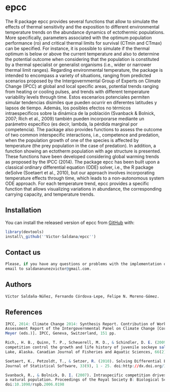 
# epcc

<!-- badges: start -->
<!-- badges: end -->

The R package epcc provides several functions that allow to simulate the effects of thermal sensitivity and the exposition to different environmental temperature trends on the abundance dynamics of ectothermic populations. More specifically, parameters associated with the optimum population performance (ro) and critical thermal limits for survival (CTmin and CTmax) can be specified. For instance, it is possible to simulate if the thermal optimum is below or above the current temperature and also to determine the potential outcome when considering that the population is constituted by a thermal specialist or generalist organisms (i.e., wider or narrower thermal limit ranges). Regarding environmental temperature, the package is intended to encompass a variety of situations, ranging from predicted scenarios proposed by the Intergovernmental Group of Experts on Climate Change (IPCC) at global and local specific areas, potential trends ranging from heating or cooling pulses, and trends with different temperature variability levels through time. Estos escenarios potenciales permiten simular tendencias disímiles que pueden ocurrir en diferentes latitudes y lapsos de tiempo. Además, los posibles efectos no térmicos intraespecíficos sobre la dinámica de la población (Svanback \& Bolnick, 2007; Rich et al., 2009) también pueden incorporarse mediante un parámetro específico (es decir, lambda, la pérdida marginal por competencia).
The package also provides functions to assess the outcome of two common interspecific interactions, i.e., competence and predation, when the population growth of one of the species is affected by temperature (the prey population in the case of predation).  In addition, a function showing an ectotherm population with age structure is presented. These functions have been developed considering global warming trends as proposed by the IPCC (2014).
The package epcc has been built upon a classical ordinary differential equation (ODE) solver, i.e., the  R package deSolve (Soetaert et al., 2010), but our approach involves incorporating temperature effects through time, which leads to a non-autonomous system ODE approach.
For each temperature trend, epcc provides a specific function that allows visualizing variations in abundance, the corresponding carrying capacity, and temperature trends.

## Installation

You can install the released version of epcc from [GitHub](https://github.com/Victor-Saldana/epcc) with:

``` r
library(devtools)
install\_github(''Victor-Saldana/epcc'')
```

## Contact us 
``` r
Please, if you have any questions or problems with the implementation of the package,  send an 
email to saldananunezvictor@gmail.com.
```

## Authors
``` r
Víctor Saldaña-Núñez, Fernando Córdova-Lepe, Felipe N. Moreno-Gómez.
```

## References
``` r
IPCC, 2014: Climate Change 2014: Synthesis Report. Contribution of Working Groups I, II and III to the Fifth 
Assessment Report of the Intergovernmental Panel on Climate Change [Core Writing Team, R.K. Pachauri and L.A. 
Meyer (eds.)]. IPCC, Geneva, Switzerland, 151 pp.
```
``` r
Rich,, H. B., Quinn, T. P., Scheuerell, M. D., & Schindler, D. E. (2009). Climate and intraspecific 
competition control the growth and life history of juvenile sockeye salmon (Oncorhynchus nerka) in Iliamna 
Lake, Alaska. Canadian Journal of Fisheries and Aquatic Sciences, 66(2), 238-246.doi:10.1139/f08-210
```
``` r
Soetaert, K., Petzoldt, T., & Setzer, R. (2010). Solving Differential Equations in R: Package deSolve. 
Journal of Statistical Software, 33(9), 1 - 25. doi:http://dx.doi.org/10.18637/jss.v033.i09
```

``` r
Svanback, R., & Bolnick, D. I. (2007). Intraspecific competition drives increased resource use diversity within 
a natural population. Proceedings of the Royal Society B: Biological Sciences, 274(1611), 839-844. 
doi:10.1098/rspb.2006.0198 
```
